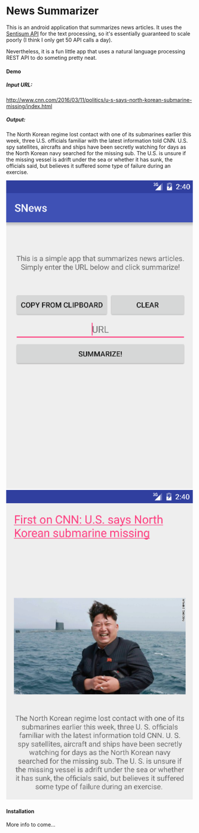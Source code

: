 # News Summarizer #

This is an android application that summarizes news articles. It uses the [Sentisum API](https://sentisum.3scale.net/) for the text processing, so it's essentially guaranteed to scale poorly (I think I only get 50 API calls a day). 

Nevertheless, it is a fun little app that uses a natural language processing REST API to do someting pretty neat. 

#### Demo ####

##### Input URL: #####
http://www.cnn.com/2016/03/11/politics/u-s-says-north-korean-submarine-missing/index.html


##### Output: #####
The North Korean regime lost contact with one of its submarines earlier this week, three U.S. officials familiar with the latest information told CNN. 
U.S. spy satellites, aircrafts and ships have been secretly watching for days as the North Korean navy searched for the missing sub. 
The U.S. is unsure if the missing vessel is adrift under the sea or whether it has sunk, the officials said, but believes it suffered some type of failure during an exercise.


![Screenshot1](/Screenshots/Screenshot2.png)
![Screenshot2](/Screenshots/Screenshot1.png)


#### Installation ####
More info to come...
